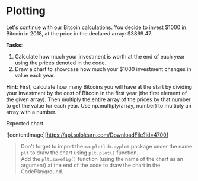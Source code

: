 # Plotting

Let's continue with our Bitcoin calculations.
You decide to invest $1000 in Bitcoin in 2018, at the price in the declared array: $3869.47.

**Tasks**:
1. Calculate how much your investment is worth at the end of each year using the prices denoted in the code.
2. Draw a chart to showcase how much your $1000 investment changes in value each year.

**Hint**: First, calculate how many Bitcoins you will have at the start by dividing your investment by the cost of Bitcoin in the first year (the first element of the given array). Then multiply the entire array of the prices by that number to get the value for each year. Use np.multiply(array, number) to multiply an array with a number.

Expected chart

![contentImage][https://api.sololearn.com/DownloadFile?id=4700]

>Don't forget to import the `matplotlib.pyplot` package under the name `plt` to draw the chart using `plt.plot()` function.  
>Add the `plt.savefig()` function (using the name of the chart as an argument) at the end of the code to draw the chart in the CodePlayground.